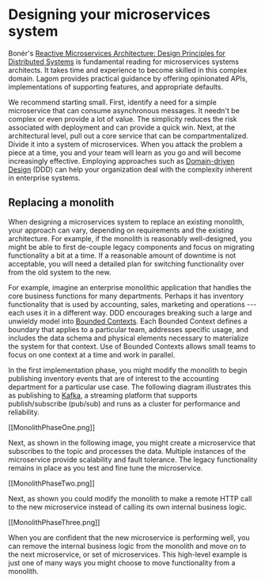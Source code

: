 # Designing your microservices system

Bonér's [Reactive Microservices Architecture: Design Principles for Distributed Systems](https://info.lightbend.com/COLL-20XX-Reactive-Microservices-Architecture-RES-LP.html) is fundamental reading for microservices systems architects. It takes time and experience to become skilled in this complex domain. Lagom provides practical guidance by offering opinionated APIs, implementations of supporting features, and appropriate defaults.

We recommend starting small. First, identify a need for a simple microservice that can consume asynchronous messages. It needn't be complex or even provide a lot of value. The simplicity reduces the risk associated with deployment and can provide a quick win. Next, at the architectural level, pull out a core service that can be compartmentalized. Divide it into a system of microservices. When you attack the problem a piece at a time, you and your team will learn as you go and will become increasingly effective. Employing approaches such as [Domain-driven Design](https://en.wikipedia.org/wiki/Domain-driven_design) (DDD) can help your organization deal with the complexity inherent in enterprise systems.

## Replacing a monolith

When designing a microservices system to replace an existing monolith, your approach can vary, depending on requirements and the existing architecture. For example, if the monolith is reasonably well-designed, you might be able to first de-couple legacy components and focus on migrating functionality a bit at a time. If a reasonable amount of downtime is not acceptable, you will need a detailed plan for switching functionality over from the old system to the new.

For example, imagine an enterprise monolithic application that handles the core business functions for many departments. Perhaps it has inventory functionality that is used by accounting, sales, marketing and operations --- each uses it in a different way. DDD encourages breaking such a large and unwieldy model into  [Bounded Contexts](https://martinfowler.com/bliki/BoundedContext.html). Each Bounded Context defines a boundary that applies to a particular team, addresses specific usage, and includes the data schema and physical elements necessary to materialize the system for that context. Use of Bounded Contexts allows small teams to focus on one context at a time and work in parallel. 

In the first implementation phase, you might modify the monolith to begin publishing inventory events that are of interest to the accounting department for a particular use case. The following diagram illustrates this as publishing to [Kafka](https://kafka.apache.org/intro), a streaming platform that supports publish/subscribe (pub/sub) and runs as a cluster for performance and reliability. 

[[MonolithPhaseOne.png]]

Next, as shown in the following image, you might create a microservice that subscribes to the topic and processes the data. Multiple instances of the microservice provide scalability and fault tolerance. The legacy functionality remains in place as you test and fine tune the microservice.

[[MonolithPhaseTwo.png]]

Next, as shown you could modify the monolith to make a remote HTTP call to the new microservice instead of calling its own internal business logic.

[[MonolithPhaseThree.png]]

When you are confident that the new microservice is performing well, you can remove the internal business logic from the monolith and move on to the next microservice, or set of microservices. This high-level example is just one of many ways you might choose to move functionality from a monolith.

<!---The following diagram illustrates a first try at decomposing a monolith. **A** represents a simple piece of functionality that was redesigned as a microservice. With the microservice instances online, code in the monolith that uses that functionality now locates available instances through the Service Gateway and communicates with them using the Kafka message broker. -->
